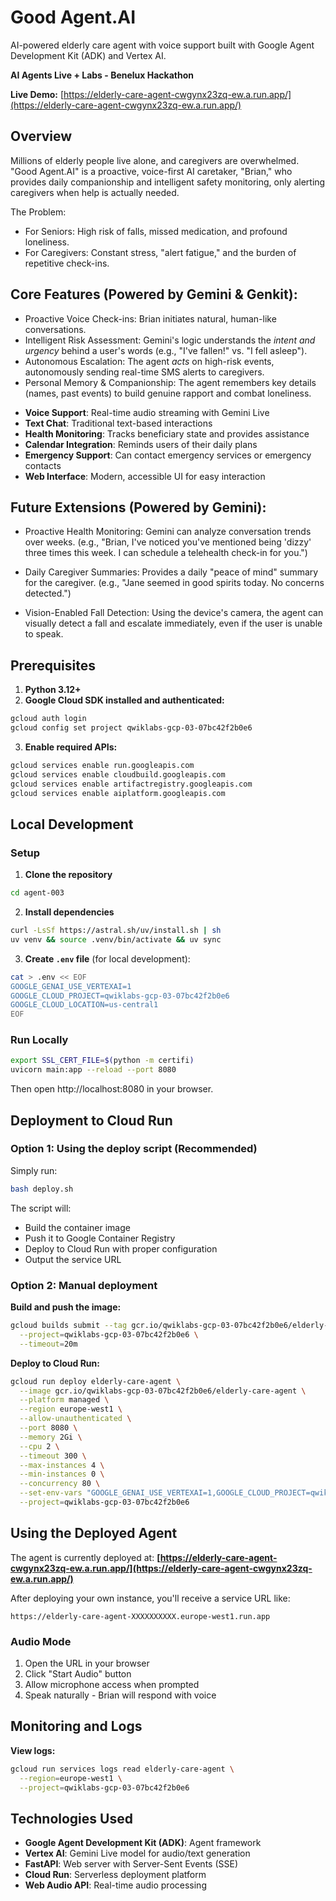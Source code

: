 # Good Agent.AI

AI-powered elderly care agent with voice support built with Google Agent Development Kit (ADK) and Vertex AI.

**AI Agents Live + Labs - Benelux Hackathon**

**Live Demo:** [https://elderly-care-agent-cwgynx23zq-ew.a.run.app/](https://elderly-care-agent-cwgynx23zq-ew.a.run.app/)

## Overview

Millions of elderly people live alone, and caregivers are overwhelmed. "Good Agent.AI" is a proactive, voice-first AI caretaker, "Brian," who provides daily companionship and intelligent safety monitoring, only alerting caregivers when help is actually needed.

The Problem:

* For Seniors: High risk of falls, missed medication, and profound loneliness.
* For Caregivers: Constant stress, "alert fatigue," and the burden of repetitive check-ins.

## Core Features (Powered by Gemini & Genkit):

* Proactive Voice Check-ins: Brian initiates natural, human-like conversations.
* Intelligent Risk Assessment: Gemini's logic understands the *intent and urgency* behind a user's words (e.g., "I've fallen!" vs. "I fell asleep").
* Autonomous Escalation: The agent *acts* on high-risk events, autonomously sending real-time SMS alerts to caregivers.
* Personal Memory & Companionship: The agent remembers key details (names, past events) to build genuine rapport and combat loneliness.
- **Voice Support**: Real-time audio streaming with Gemini Live
- **Text Chat**: Traditional text-based interactions
- **Health Monitoring**: Tracks beneficiary state and provides assistance
- **Calendar Integration**: Reminds users of their daily plans
- **Emergency Support**: Can contact emergency services or emergency contacts
- **Web Interface**: Modern, accessible UI for easy interaction

## Future Extensions (Powered by Gemini):

* Proactive Health Monitoring: Gemini can analyze conversation trends over weeks. (e.g., "Brian, I've noticed you've mentioned being 'dizzy' three times this week. I can schedule a telehealth check-in for you.")

* Daily Caregiver Summaries: Provides a daily "peace of mind" summary for the caregiver. (e.g., "Jane seemed in good spirits today. No concerns detected.")

* Vision-Enabled Fall Detection: Using the device's camera, the agent can visually detect a fall and escalate immediately, even if the user is unable to speak.

## Prerequisites

1. **Python 3.12+**
2. **Google Cloud SDK installed and authenticated:**
```bash
gcloud auth login
gcloud config set project qwiklabs-gcp-03-07bc42f2b0e6
```

3. **Enable required APIs:**
```bash
gcloud services enable run.googleapis.com
gcloud services enable cloudbuild.googleapis.com
gcloud services enable artifactregistry.googleapis.com
gcloud services enable aiplatform.googleapis.com
```

## Local Development

### Setup

1. **Clone the repository**
```bash
cd agent-003
```

2. **Install dependencies**
```bash
curl -LsSf https://astral.sh/uv/install.sh | sh
uv venv && source .venv/bin/activate && uv sync
```

3. **Create `.env` file** (for local development):
```bash
cat > .env << EOF
GOOGLE_GENAI_USE_VERTEXAI=1
GOOGLE_CLOUD_PROJECT=qwiklabs-gcp-03-07bc42f2b0e6
GOOGLE_CLOUD_LOCATION=us-central1
EOF
```

### Run Locally

```bash
export SSL_CERT_FILE=$(python -m certifi)
uvicorn main:app --reload --port 8080
```

Then open http://localhost:8080 in your browser.

## Deployment to Cloud Run

### Option 1: Using the deploy script (Recommended)

Simply run:
```bash
bash deploy.sh
```

The script will:
- Build the container image
- Push it to Google Container Registry
- Deploy to Cloud Run with proper configuration
- Output the service URL

### Option 2: Manual deployment

**Build and push the image:**
```bash
gcloud builds submit --tag gcr.io/qwiklabs-gcp-03-07bc42f2b0e6/elderly-care-agent \
  --project=qwiklabs-gcp-03-07bc42f2b0e6 \
  --timeout=20m
```

**Deploy to Cloud Run:**
```bash
gcloud run deploy elderly-care-agent \
  --image gcr.io/qwiklabs-gcp-03-07bc42f2b0e6/elderly-care-agent \
  --platform managed \
  --region europe-west1 \
  --allow-unauthenticated \
  --port 8080 \
  --memory 2Gi \
  --cpu 2 \
  --timeout 300 \
  --max-instances 4 \
  --min-instances 0 \
  --concurrency 80 \
  --set-env-vars "GOOGLE_GENAI_USE_VERTEXAI=1,GOOGLE_CLOUD_PROJECT=qwiklabs-gcp-03-07bc42f2b0e6,GOOGLE_CLOUD_LOCATION=us-central1" \
  --project=qwiklabs-gcp-03-07bc42f2b0e6
```

## Using the Deployed Agent

The agent is currently deployed at: **[https://elderly-care-agent-cwgynx23zq-ew.a.run.app/](https://elderly-care-agent-cwgynx23zq-ew.a.run.app/)**

After deploying your own instance, you'll receive a service URL like:
```
https://elderly-care-agent-XXXXXXXXXX.europe-west1.run.app
```

### Audio Mode
1. Open the URL in your browser
2. Click "Start Audio" button
3. Allow microphone access when prompted
4. Speak naturally - Brian will respond with voice


## Monitoring and Logs

**View logs:**
```bash
gcloud run services logs read elderly-care-agent \
  --region=europe-west1 \
  --project=qwiklabs-gcp-03-07bc42f2b0e6
```

## Technologies Used

- **Google Agent Development Kit (ADK)**: Agent framework
- **Vertex AI**: Gemini Live model for audio/text generation
- **FastAPI**: Web server with Server-Sent Events (SSE)
- **Cloud Run**: Serverless deployment platform
- **Web Audio API**: Real-time audio processing

